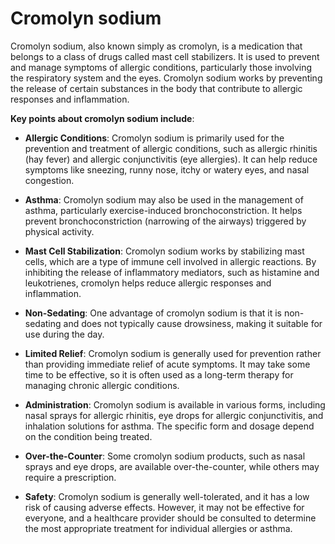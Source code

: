 # Cromolyn sodium

Cromolyn sodium, also known simply as cromolyn, is a medication that belongs to a class of drugs called mast cell stabilizers. It is used to prevent and manage symptoms of allergic conditions, particularly those involving the respiratory system and the eyes. Cromolyn sodium works by preventing the release of certain substances in the body that contribute to allergic responses and inflammation.

**Key points about cromolyn sodium include**:

* **Allergic Conditions**: Cromolyn sodium is primarily used for the prevention and treatment of allergic conditions, such as allergic rhinitis (hay fever) and allergic conjunctivitis (eye allergies). It can help reduce symptoms like sneezing, runny nose, itchy or watery eyes, and nasal congestion.

* **Asthma**: Cromolyn sodium may also be used in the management of asthma, particularly exercise-induced bronchoconstriction. It helps prevent bronchoconstriction (narrowing of the airways) triggered by physical activity.

* **Mast Cell Stabilization**: Cromolyn sodium works by stabilizing mast cells, which are a type of immune cell involved in allergic reactions. By inhibiting the release of inflammatory mediators, such as histamine and leukotrienes, cromolyn helps reduce allergic responses and inflammation.

* **Non-Sedating**: One advantage of cromolyn sodium is that it is non-sedating and does not typically cause drowsiness, making it suitable for use during the day.

* **Limited Relief**: Cromolyn sodium is generally used for prevention rather than providing immediate relief of acute symptoms. It may take some time to be effective, so it is often used as a long-term therapy for managing chronic allergic conditions.

* **Administration**: Cromolyn sodium is available in various forms, including nasal sprays for allergic rhinitis, eye drops for allergic conjunctivitis, and inhalation solutions for asthma. The specific form and dosage depend on the condition being treated.

* **Over-the-Counter**: Some cromolyn sodium products, such as nasal sprays and eye drops, are available over-the-counter, while others may require a prescription.

* **Safety**: Cromolyn sodium is generally well-tolerated, and it has a low risk of causing adverse effects. However, it may not be effective for everyone, and a healthcare provider should be consulted to determine the most appropriate treatment for individual allergies or asthma.
